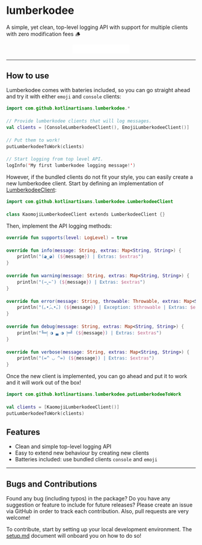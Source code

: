 # lumberkodee

A simple, yet clean, top-level logging API with support for multiple clients with zero modification fees 🪵

<p align="center"><img src="art/logo.svg" alt="svg of library logo" style="width: 30%"></p>

---

## How to use

Lumberkodee comes with bateries included, so you can go straight ahead and try it with either `emoji` and `console` clients:

```kotlin
import com.github.kotlinartisans.lumberkodee.*

// Provide lumberkodee clients that will log messages.
val clients = [ConsoleLumberkodeeClient(), EmojiLumberkodeeClient()]

// Put them to work!
putLumberkodeeToWork(clients)

// Start logging from top level API.
logInfo('My first lumberkodee logging message!')
```

However, if the bundled clients do not fit your style, you can easily create a new lumberkodee client.
Start by defining an implementation of [LumberkodeeClient](src/main/kotlin/lumberkodee/Client.kt):

```kotlin
import com.github.kotlinartisans.lumberkodee.LumberkodeeClient

class KaomojiLumberkodeeClient extends LumberkodeeClient {}
```

Then, implement the API logging methods:

```kotlin
override fun supports(level: LogLevel) = true

override fun info(message: String, extras: Map<String, String>) {
    println("(◕‿◕) (${message}) | Extras: $extras")
}

override fun warning(message: String, extras: Map<String, String>) {
    println("(⇀‸↼‶) (${message}) | Extras: $extras")
}

override fun error(message: String, throwable: Throwable, extras: Map<String, String>) {
    println("(｡•́︿•̀｡) (${message}) | Exception: $throwable | Extras: $extras")
}

override fun debug(message: String, extras: Map<String, String>) {
    println("╚═། ◑ ▃ ◑ །═╝ (${message}) | Extras: $extras")
}

override fun verbose(message: String, extras: Map<String, String>) {
    println("(=^ ◡ ^=) (${message}) | Extras: $extras")
}
```

Once the new client is implemented, you can go ahead and put it to work and it will work out of the box!

```kotlin
import com.github.kotlinartisans.lumberkodee.putLumberkodeeToWork

val clients = [KaomojiLumberkodeeClient()]
putLumberkodeeToWork(clients)
```

## Features

- Clean and simple top-level logging API
- Easy to extend new behaviour by creating new clients
- Batteries included: use bundled clients `console` and `emoji`

---

## Bugs and Contributions

Found any bug (including typos) in the package? Do you have any suggestion
or feature to include for future releases? Please create an issue via
GitHub in order to track each contribution. Also, pull requests are very
welcome!

To contribute, start by setting up your local development environment. The [setup.md](setup.md) 
document will onboard you on how to do so!
